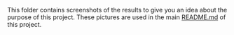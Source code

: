 This folder contains screenshots of the results to give you an idea about the purpose of this project. These pictures are used in the main [README.md](https://github.com/devcharaf/zillow/readme.md) of this project.
